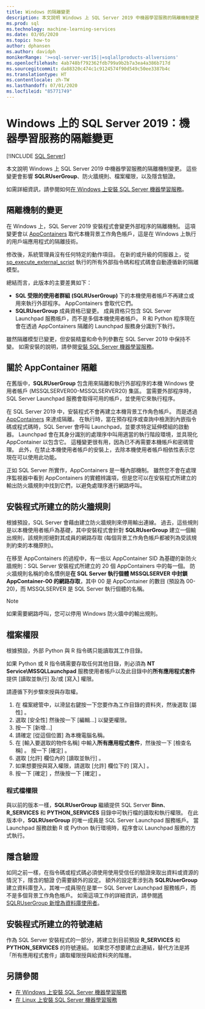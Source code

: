```yaml
---
title: Windows 的隔離變更
description: 本文說明 Windows 上 SQL Server 2019 中機器學習服務的隔離機制變更。 這些變更會影響 SQLRUserGroup、防火牆規則、檔案權限，以及隱含驗證。
ms.prod: sql
ms.technology: machine-learning-services
ms.date: 03/05/2020
ms.topic: how-to
author: dphansen
ms.author: davidph
monikerRange: '>=sql-server-ver15||=sqlallproducts-allversions'
ms.openlocfilehash: 4ab748bf792362fdb799a9b2b7a3ea4a386b717d
ms.sourcegitcommit: da88320c474c1c9124574f90d549c50ee3387b4c
ms.translationtype: HT
ms.contentlocale: zh-TW
ms.lasthandoff: 07/01/2020
ms.locfileid: "85771749"
---
```

# <a name="sql-server-2019-on-windows-isolation-changes-for-machine-learning-services"></a>Windows 上的 SQL Server 2019：機器學習服務的隔離變更
 [!INCLUDE [SQL Server](../../includes/applies-to-version/sqlserver.md)]

本文說明 Windows 上 SQL Server 2019 中機器學習服務的隔離機制變更。 這些變更會影響 **SQLRUserGroup**、防火牆規則、檔案權限，以及隱含驗證。

如需詳細資訊，請參閱如何[在 Windows 上安裝 SQL Server 機器學習服務](sql-machine-learning-services-windows-install.md)。

## <a name="changes-to-isolation-mechanism"></a>隔離機制的變更

在 Windows 上，SQL Server 2019 安裝程式會變更外部程序的隔離機制。 這項變更會以 [AppContainers](https://docs.microsoft.com/windows/desktop/secauthz/appcontainer-isolation) 取代本機背景工作角色帳戶，這是在 Windows 上執行的用戶端應用程式的隔離技術。 

修改後，系統管理員沒有任何特定的動作項目。 在新的或升級的伺服器上，從 [sp_execute_external_script](../../relational-databases/system-stored-procedures/sp-execute-external-script-transact-sql.md) 執行的所有外部指令碼和程式碼會自動遵循新的隔離模型。 

總結而言，此版本的主要差異如下：

+ **SQL 受限的使用者群組 (SQLRUserGroup)** 下的本機使用者帳戶不再建立或用來執行外部程序。 AppContainers 會取代它們。
+ **SQLRUserGroup** 成員資格已變更。 成員資格只包含 SQL Server Launchpad 服務帳戶，而不是多個本機使用者帳戶。 R 和 Python 程序現在會在透過 AppContainers 隔離的 Launchpad 服務身分識別下執行。

雖然隔離模型已變更，但安裝精靈和命令列參數在 SQL Server 2019 中保持不變。 如需安裝的說明，請參閱[安裝 SQL Server 機器學習服務](sql-machine-learning-services-windows-install.md)。

## <a name="about-appcontainer-isolation"></a>關於 AppContainer 隔離

在舊版中，**SQLRUserGroup** 包含用來隔離和執行外部程序的本機 Windows 使用者帳戶 (MSSQLSERVER00-MSSQLSERVER20) 集區。 當需要外部程序時，SQL Server Launchpad 服務會取得可用的帳戶，並使用它來執行程序。 

在 SQL Server 2019 中，安裝程式不會再建立本機背景工作角色帳戶。 而是透過 [AppContainers](https://docs.microsoft.com/windows/desktop/secauthz/appcontainer-isolation) 來達成隔離。 在執行時，當在預存程序或查詢中檢測到內嵌指令碼或程式碼時，SQL Server 會呼叫 Launchpad，並要求特定延伸模組的啟動器。 Launchpad 會在其身分識別的處理序中叫用適當的執行階段環境，並具現化 AppContainer 以包含它。 這種變更很有用，因為已不再需要本機帳戶和密碼管理。 此外，在禁止本機使用者帳戶的安裝上，去除本機使用者帳戶相依性表示您現在可以使用此功能。

正如 SQL Server 所實作，AppContainers 是一種內部機制。 雖然您不會在處理序監視器中看到 AppContainers 的實體辨識項，但是您可以在安裝程式所建立的輸出防火牆規則中找到它們，以避免處理序進行網路呼叫。

## <a name="firewall-rules-created-by-setup"></a>安裝程式所建立的防火牆規則

根據預設，SQL Server 會藉由建立防火牆規則來停用輸出連線。 過去，這些規則是以本機使用者帳戶為基礎，其中安裝程式會針對 **SQLRUserGroup** 建立一個輸出規則，該規則拒絕對其成員的網路存取 (每個背景工作角色帳戶都被列為受該規則約束的本機原則)。 

在移至 AppContainers 的過程中，有一些以 AppContainer SID 為基礎的新防火牆規則：SQL Server 安裝程式所建立的 20 個 AppContainers 中的每一個。 防火牆規則名稱的命名慣例是**在 SQL Server 執行個體 MSSQLSERVER 中封鎖 AppContainer-00 的網路存取**，其中 00 是 AppContainer 的數目 (預設為 00-20)，而 MSSQLSERVER 是 SQL Server 執行個體的名稱。 

> [!Note]
> 如果需要網路呼叫，您可以停用 Windows 防火牆中的輸出規則。

<a name="file-permissions"></a>

## <a name="file-permissions"></a>檔案權限

根據預設，外部 Python 與 R 指令碼只能讀取其工作目錄。 

如果 Python 或 R 指令碼需要存取任何其他目錄，則必須為 **NT Service\MSSQLLaunchpad** 服務使用者帳戶以及此目錄中的**所有應用程式套件**提供 [讀取並執行]  及/或 [寫入]  權限。

請遵循下列步驟來授與存取權。

1. 在 檔案總管中，以滑鼠右鍵按一下您要作為工作目錄的資料夾，然後選取 [屬性]  。
1. 選取 [安全性]  然後按一下 [編輯...]  以變更權限。
1. 按一下 [新增...] 
1. 請確定 [從這個位置]  為本機電腦名稱。
1. 在 [輸入要選取的物件名稱]  中輸入**所有應用程式套件**，然後按一下 [檢查名稱]  。 按一下 [確定]  。
1. 選取 [允許]  欄位內的 [讀取並執行]  。
1. 如果想要授與寫入權限，請選取 [允許]  欄位下的 [寫入]  。
1. 按一下 [確定]  ，然後按一下 [確定]  。

### <a name="program-file-permissions"></a>程式檔權限

與以前的版本一樣，**SQLRUserGroup** 繼續提供 SQL Server **Binn**、**R_SERVICES** 和 **PYTHON_SERVICES** 目錄中可執行檔的讀取和執行權限。 在此版本中，**SQLRUserGroup** 的唯一成員是 SQL Server Launchpad 服務帳戶。  當 Launchpad 服務啟動 R 或 Python 執行環境時，程序會以 Launchpad 服務的方式執行。

## <a name="implied-authentication"></a>隱含驗證

如同之前一樣，在指令碼或程式碼必須使用使用受信任的驗證來取出資料或資源的情況下，隱含的驗證  仍需要額外的設定。 額外的設定牽涉到為 **SQLRUserGroup** 建立資料庫登入，其唯一成員現在是單一 SQL Server Launchpad 服務帳戶，而不是多個背景工作角色帳戶。 如需這項工作的詳細資訊，請參閱[將 SQLRUserGroup 新增為資料庫使用者](../security/create-a-login-for-sqlrusergroup.md)。


## <a name="symbolic-link-created-by-setup"></a>安裝程式所建立的符號連結

作為 SQL Server 安裝程式的一部分，將建立到目前預設 **R_SERVICES** 和 **PYTHON_SERVICES** 的符號連結。 如果您不想要建立此連結，替代方法是將「所有應用程式套件」讀取權限授與給資料夾的階層。


## <a name="see-also"></a>另請參閱

+ [在 Windows 上安裝 SQL Server 機器學習服務](sql-machine-learning-services-windows-install.md)
+ [在 Linux 上安裝 SQL Server 機器學習服務](../../linux/sql-server-linux-setup-machine-learning.md)
